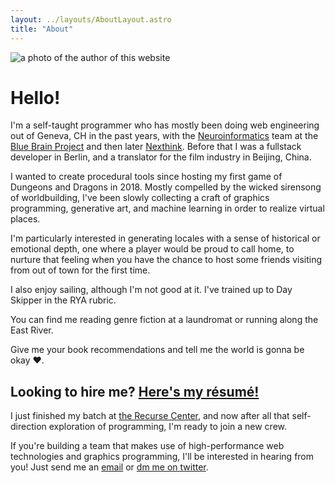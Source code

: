 ```yaml
---
layout: ../layouts/AboutLayout.astro
title: "About"
---
```


<img class="h-64 object-scale-down" src="/kenny.jpg" alt="a photo of the author of this website" />

# Hello!

I'm a self-taught programmer who has mostly been doing web engineering out of Geneva, CH in the past years, with the [Neuroinformatics](https://bluebrainnexus.io/) team at the [Blue Brain Project](https://www.epfl.ch/research/domains/bluebrain/) and then later [Nexthink](https://nexthink.com/). Before that I was a fullstack developer in Berlin, and a translator for the film industry in Beijing, China.

I wanted to create procedural tools since hosting my first game of Dungeons and Dragons in 2018. Mostly compelled by the wicked sirensong of worldbuilding, I've been slowly collecting a craft of graphics programming, generative art, and machine learning in order to realize virtual places.

I'm particularly interested in generating locales with a sense of historical or emotional depth, one where a player would be proud to call home, to nurture that feeling when you have the chance to host some friends visiting from out of town for the first time.

I also enjoy sailing, although I'm not good at it. I've trained up to Day Skipper in the RYA rubric.

You can find me reading genre fiction at a laundromat or running along the East River.

Give me your book recommendations and tell me the world is gonna be okay ❤️.

## Looking to hire me? [Here's my résumé!](/kenneth-pirman-resume.pdf)

I just finished my batch at [the Recurse Center](https://www.recurse.com/), and now after all that self-direction exploration of programming, I'm ready to join a new crew.

If you're building a team that makes use of high-performance web technologies and graphics programming, I'll be interested in hearing from you! Just send me an [email](mailto:hello@keny.wtf) or [dm me on twitter](https://twitter.com/KennyPirman).
